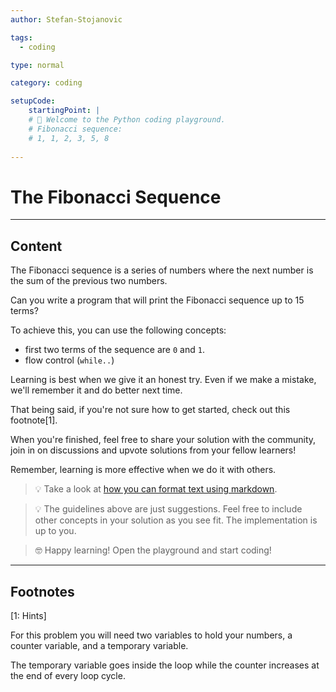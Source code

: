 ```yaml
---
author: Stefan-Stojanovic

tags:
  - coding

type: normal

category: coding

setupCode:
	startingPoint: |
  	# 👋 Welcome to the Python coding playground. 
  	# Fibonacci sequence:
    # 1, 1, 2, 3, 5, 8
      
---
```


# The Fibonacci Sequence

---

## Content

The Fibonacci sequence is a series of numbers where the next number is the sum of the previous two numbers.

Can you write a program that will print the Fibonacci sequence up to 15 terms?

To achieve this, you can use the following concepts:
- first two terms of the sequence are `0` and `1`.
- flow control (`while..`)

Learning is best when we give it an honest try. Even if we make a mistake, we'll remember it and do better next time.

That being said, if you're not sure how to get started, check out this footnote[1]. 

When you're finished, feel free to share your solution with the community, join in on discussions and upvote solutions from your fellow learners!

Remember, learning is more effective when we do it with others.

> 💡 Take a look at [how you can format text using markdown](https://www.enki.com/glossary/general/markdown-formatting).

> 💡 The guidelines above are just suggestions. Feel free to include other concepts in your solution as you see fit. The implementation is up to you.

> 🤓 Happy learning! Open the playground and start coding!

---

## Footnotes

[1: Hints]

For this problem you will need two variables to hold your numbers, a counter variable, and a temporary variable.

The temporary variable goes inside the loop while the counter increases at the end of every loop cycle.